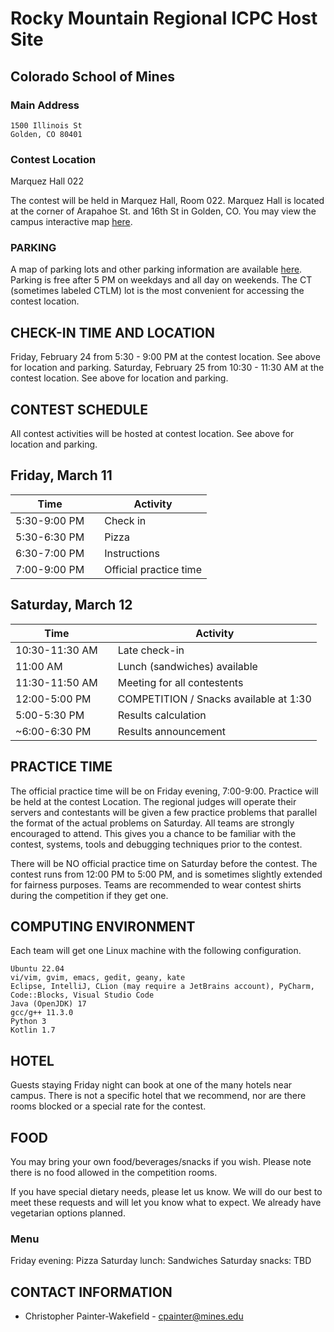 # Rocky Mountain Regional ICPC Host Site

## Colorado School of Mines

### Main Address

```
1500 Illinois St
Golden, CO 80401
```

### Contest Location

Marquez Hall 022

The contest will be held in Marquez Hall, Room 022.  Marquez Hall is located at the corner of Arapahoe St. and 16th St in Golden, CO. You may view the campus interactive map [here](https://tour.mines.edu/map/).

### PARKING

A map of parking lots and other parking information are available [here](https://www.mines.edu/parking/). Parking is free after 5 PM on weekdays and all day on weekends. The CT (sometimes labeled CTLM) lot is the most convenient for accessing the contest location.

## CHECK-IN TIME AND LOCATION

Friday, February 24 from 5:30 - 9:00 PM at the contest location. See above for location and parking.
Saturday, February 25 from 10:30 - 11:30 AM at the contest location. See above for location and parking.

## CONTEST SCHEDULE

All contest activities will be hosted at contest location. See above for location and parking.

## Friday, March 11

| Time         |     | Activity                |
| ------------ | --- | ----------------------- |
| 5:30-9:00 PM |     | Check in                |
| 5:30-6:30 PM |     | Pizza                   |
| 6:30-7:00 PM |     | Instructions            |
| 7:00-9:00 PM |     | Official practice time  |

## Saturday, March 12

| Time           |     | Activity                               |
| -------------- | --- | -------------------------------------- |
| 10:30-11:30 AM |     | Late check-in                          |
| 11:00 AM       |     | Lunch (sandwiches) available           |
| 11:30-11:50 AM |     | Meeting for all contestents            |
| 12:00-5:00 PM  |     | COMPETITION / Snacks available at 1:30 |
| 5:00-5:30 PM   |     | Results calculation                    |
| ~6:00-6:30 PM  |     | Results announcement                   |

## PRACTICE TIME

The official practice time will be on Friday evening, 7:00-9:00. Practice will be held at the contest Location. The regional judges will operate their servers and contestants will be given a few practice problems that parallel the format of the actual problems on Saturday. All teams are strongly encouraged to attend. This gives you a chance to be familiar with the contest, systems, tools and debugging techniques prior to the contest.

There will be NO official practice time on Saturday before the contest.
The contest runs from 12:00 PM to 5:00 PM, and is sometimes slightly extended for fairness purposes. Teams are recommended to wear contest shirts during the competition if they get one.

## COMPUTING ENVIRONMENT

Each team will get one Linux machine with the following configuration.

```
Ubuntu 22.04
vi/vim, gvim, emacs, gedit, geany, kate
Eclipse, IntelliJ, CLion (may require a JetBrains account), PyCharm, Code::Blocks, Visual Studio Code
Java (OpenJDK) 17
gcc/g++ 11.3.0
Python 3
Kotlin 1.7
```

<!--
Each team is allowed to bring 3 laptops configured with the development environments of their choosing.  Official languages supported for the contest are: Java, C++, Python 3, Kotlin.

We will provide wifi access, however, if your home institution has eduroam, we strongly recommend you set up eduroam before coming to the competition.  Eduroam will be the easiest way to access Mines' network.
-->

<!--
## KATTIS ACCOUNT

Create an account (at least for one member per team) on open.kattis.com and remember your password.
-->
<!--Only printed references will be allowed during the contest
NO digital devices will be allowed to use during the contest-->

## HOTEL

Guests staying Friday night can book at one of the many hotels near campus. There is not a specific hotel that we recommend, nor are there rooms blocked or a special rate for the contest.

## FOOD

You may bring your own food/beverages/snacks if you wish. Please note there is no food allowed in the competition rooms.

If you have special dietary needs, please let us know. We will do our best to meet these requests and will let you know what to expect. We already have vegetarian options planned.

### Menu

Friday evening: Pizza
Saturday lunch: Sandwiches
Saturday snacks: TBD

## CONTACT INFORMATION

-   Christopher Painter-Wakefield - [cpainter@mines.edu](mailto:cpainter@mines.edu)


